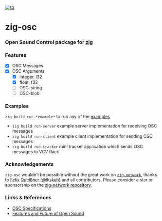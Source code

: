 [![CI](https://github.com/guidoschmidt/zig-osc/actions/workflows/build.yml/badge.svg)](https://github.com/guidoschmidt/zig-osc/actions/workflows/build.yml)

# zig-osc
### Open Sound Control package for [zig](https://ziglang.org/)

### Features
- [x] OSC Messages
- [x] OSC Arguments 
  - [x] integer, i32
  - [x] float, f32
  - [ ] OSC-string
  - [ ] OSC-blob

### Examples
`zig build run-*example*` to run any of the [examples](src/examples/)

- `zig build run-server` example server implementation for receiving OSC messages
- `zig build run-client` example client implementation for sending OSC messages
- `zig build run-tracker` mini tracker application which sends OSC messages to
  VCV Rack
  
### Acknowledgements
`zig-osc` wouldn't be possible without the great work on
[`zig-network`](https://github.com/MasterQ32/zig-network), thanks to [Felix
Queißner (@ikskuh)](https://github.com/ikskuh) and all contributors. Please
consider a star or sponsorship on the [zig-network repository](https://github.com/MasterQ32/zig-network).

### Links & References
- [OSC Specifications](https://opensoundcontrol.stanford.edu/)
- [Features and Future of Open Sound](https://opensoundcontrol.stanford.edu/files/2009-NIME-OSC-1.1.pdf)
